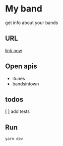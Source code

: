 # My band
get info about your bands

## URL
[link now](https://bands-dktevojszc.now.sh/)

## Open apis
- itunes
- bandsintown

## todos
[ ] add tests

## Run
```bash
yarn dev
```
